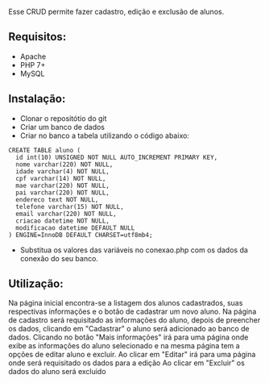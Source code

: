 Esse CRUD permite fazer cadastro, edição e exclusão de alunos.

## Requisitos: 
- Apache
- PHP 7+
- MySQL

## Instalação: 
- Clonar o repositótio do git 
- Criar um banco de dados
- Criar no banco a tabela utilizando o código abaixo:
```
CREATE TABLE aluno (
  id int(10) UNSIGNED NOT NULL AUTO_INCREMENT PRIMARY KEY,
  nome varchar(220) NOT NULL,
  idade varchar(4) NOT NULL,
  cpf varchar(14) NOT NULL,
  mae varchar(220) NOT NULL,
  pai varchar(220) NOT NULL,
  endereco text NOT NULL,
  telefone varchar(15) NOT NULL,
  email varchar(220) NOT NULL,
  criacao datetime NOT NULL,
  modificacao datetime DEFAULT NULL
) ENGINE=InnoDB DEFAULT CHARSET=utf8mb4;
```
- Substitua os valores das variáveis no conexao.php com os dados da conexão do seu banco.

## Utilização:
Na página inicial encontra-se a listagem dos alunos cadastrados, suas respectivas informações e o botão de cadastrar um novo aluno. 
Na página de cadastro será requisitado as informações do aluno, depois de preencher os dados, clicando em "Cadastrar" o aluno será adicionado ao banco de dados.
Clicando no botão "Mais informações" irá para uma página onde exibe as informações do aluno selecionado e na mesma página tem a opções de editar aluno e excluir.
Ao clicar em "Editar" irá para uma página onde será requisitado os dados para a edição
Ao clicar em "Excluir" os dados do aluno será excluido 